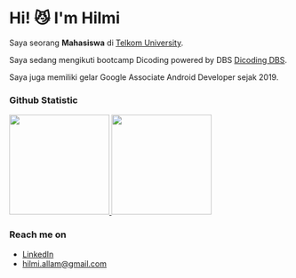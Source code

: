 # Hi! :smirk_cat: I'm Hilmi

Saya seorang **Mahasiswa** di [Telkom University](https://telkomuniversity.ac.id/).<br>

Saya sedang mengikuti bootcamp Dicoding powered by DBS [Dicoding DBS](https://www.dbs.com/spark/index/id_id/site/codingcamp/index.html).<br>

Saya juga memiliki gelar Google Associate Android Developer sejak 2019.<br>

### Github Statistic
<p align="left">
<a href="https://github.com/dimasmds">
  <img height="180em" src="https://github-readme-stats-eight-theta.vercel.app/api?username=dimasmds&show_icons=true&theme=algolia&include_all_commits=true&count_private=true"/>
  <img height="180em" src="https://github-readme-stats-eight-theta.vercel.app/api/top-langs/?username=dimasmds&layout=compact&langs_count=8&theme=algolia"/>
</a>
</p>

### Reach me on
- <a href="https://www.linkedin.com/in/datuallam/">LinkedIn</a>
- hilmi.allam@gmail.com
